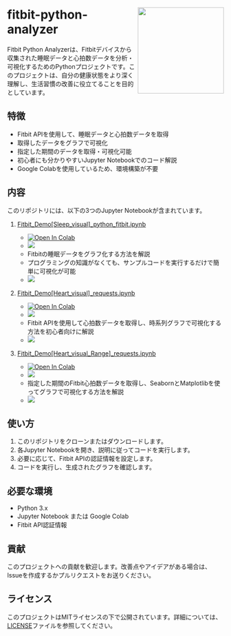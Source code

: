 
<h1>
<img src="https://raw.githubusercontent.com/Sunwood-ai-labs/fitbit-python-analyzer/main/docs/icon.png" height=200px align="right"/>
fitbit-python-analyzer <br>
</h1>


Fitbit Python Analyzerは、Fitbitデバイスから収集された睡眠データと心拍数データを分析・可視化するためのPythonプロジェクトです。このプロジェクトは、自分の健康状態をより深く理解し、生活習慣の改善に役立てることを目的としています。


## 特徴

- Fitbit APIを使用して、睡眠データと心拍数データを取得
- 取得したデータをグラフで可視化
- 指定した期間のデータを取得・可視化可能
- 初心者にも分かりやすいJupyter Notebookでのコード解説
- Google Colabを使用しているため、環境構築が不要

## 内容

このリポジトリには、以下の3つのJupyter Notebookが含まれています。

1. [Fitbit_Demo[Sleep_visual]_python_fitbit.ipynb](notebook/Fitbit_Demo[Sleep_visual]_python_fitbit.ipynb)
   - [![Open In Colab](https://colab.research.google.com/assets/colab-badge.svg)](https://colab.research.google.com/drive/108kwWcFWCppYo_35__JKvbosGiw6mv4D?usp=sharing)
   - [![](https://img.shields.io/static/v1?label=Blog&message=PythonとGoogleColabを使ってFitbitの睡眠データを可視化しよう&color=green)](https://hamaruki.com/visualize-fitbit-sleep-data-using-python-and-google-colab/)
   - Fitbitの睡眠データをグラフ化する方法を解説
   - プログラミングの知識がなくても、サンプルコードを実行するだけで簡単に可視化が可能
   - ![](https://raw.githubusercontent.com/Sunwood-ai-labs/fitbit-python-analyzer/main/docs/demo1.png)

2. [Fitbit_Demo[Heart_visual]_requests.ipynb](notebook/Fitbit_Demo[Heart_visual]_requests.ipynb)
   - [![Open In Colab](https://colab.research.google.com/assets/colab-badge.svg)](https://colab.research.google.com/drive/1UTlDbkUXhlw5wrwqovzEC-h7X9xZkQPw?usp=sharing)
   - [![](https://img.shields.io/static/v1?label=Blog&message=Fitbitで心拍数データを時系列で取得・可視化する方法&color=green)](https://hamaruki.com/how-to-acquire-and-visualize-heart-rate-data-in-time-series-with-fitbit/)
   - Fitbit APIを使用して心拍数データを取得し、時系列グラフで可視化する方法を初心者向けに解説
   - ![](https://raw.githubusercontent.com/Sunwood-ai-labs/fitbit-python-analyzer/main/docs/demo2.png)

3. [Fitbit_Demo[Heart_visual_Range]_requests.ipynb](notebook/Fitbit_Demo[Heart_visual_Range]_requests.ipynb)
   - [![Open In Colab](https://colab.research.google.com/assets/colab-badge.svg)](https://colab.research.google.com/drive/12f3y4K5VFbpACMwxUM0k-c2q7QS7-VWi?usp=sharing)
   - [![](https://img.shields.io/static/v1?label=Blog&message=Fitbitの期間を指定してデータを取得/可視化する&color=green)](https://hamaruki.com/acquire-visualize-data-by-specifying-fitbit-period/)
   - 指定した期間のFitbit心拍数データを取得し、SeabornとMatplotlibを使ってグラフで可視化する方法を解説
   - ![](https://raw.githubusercontent.com/Sunwood-ai-labs/fitbit-python-analyzer/main/docs/demo3.png)
## 使い方

1. このリポジトリをクローンまたはダウンロードします。
2. 各Jupyter Notebookを開き、説明に従ってコードを実行します。
3. 必要に応じて、Fitbit APIの認証情報を設定します。
4. コードを実行し、生成されたグラフを確認します。

## 必要な環境

- Python 3.x
- Jupyter Notebook または Google Colab
- Fitbit API認証情報

## 貢献

このプロジェクトへの貢献を歓迎します。改善点やアイデアがある場合は、Issueを作成するかプルリクエストをお送りください。

## ライセンス

このプロジェクトはMITライセンスの下で公開されています。詳細については、[LICENSE](LICENSE)ファイルを参照してください。